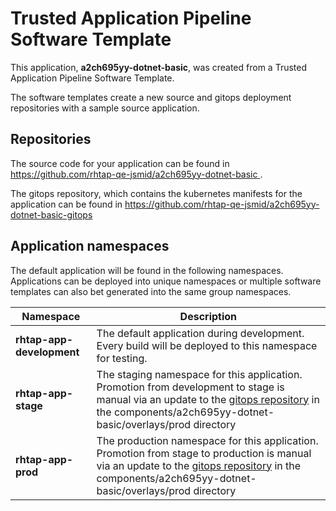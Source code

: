 # Trusted Application Pipeline Software Template

This application, **a2ch695yy-dotnet-basic**, was created from a Trusted Application Pipeline Software Template.

The software templates create a new source and gitops deployment repositories with a sample source application. 

## Repositories

The source code for your application can be found in [https://github.com/rhtap-qe-jsmid/a2ch695yy-dotnet-basic ](https://github.com/rhtap-qe-jsmid/a2ch695yy-dotnet-basic ).
 
The gitops repository, which contains the kubernetes manifests for the application can be found in 
[https://github.com/rhtap-qe-jsmid/a2ch695yy-dotnet-basic-gitops ](https://github.com/rhtap-qe-jsmid/a2ch695yy-dotnet-basic-gitops ) 

## Application namespaces 

The default application will be found in the following namespaces. Applications can be deployed into unique namespaces or multiple software templates can also bet generated into the same group namespaces.  

|  Namespace   |  Description   |  
| -------- | -------- |   
| **rhtap-app-development** | The default application during development. Every build will be deployed to this namespace for testing. | 
| **rhtap-app-stage** | The staging namespace for this application. Promotion from development to stage is manual via an update to the [gitops repository](https://github.com/rhtap-qe-jsmid/a2ch695yy-dotnet-basic-gitops ) in the components/a2ch695yy-dotnet-basic/overlays/prod directory |  
| **rhtap-app-prod** | The production namespace for this application. Promotion from stage to production is manual via an update to the [gitops repository](https://github.com/rhtap-qe-jsmid/a2ch695yy-dotnet-basic-gitops ) in the components/a2ch695yy-dotnet-basic/overlays/prod directory | 